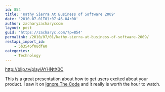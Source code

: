```yaml
---
id: 854
title: 'Kathy Sierra At Business of Software 2009'
date: '2010-07-01T01:07:46-04:00'
author: zacharyzacharyccom
layout: post
guid: 'https://zacharyc.com/?p=854'
permalink: /2010/07/01/kathy-sierra-at-business-of-software-2009/
restapi_import_id:
    - 5b3546f08dfe0
categories:
    - Technology
---
```


<http://blip.tv/play/AYHNtX0C>

This is a great presentation about how to get users excited about your product. I saw it on [Ignore The Code](http://www.ignorethecode.net) and it really is worth the hour to watch.